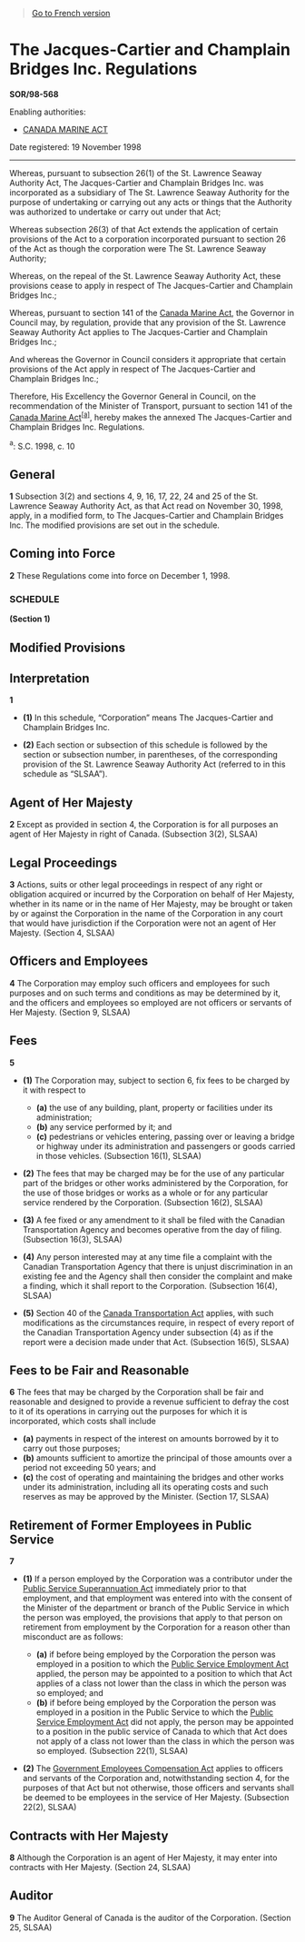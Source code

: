 > [Go to French version](/fr/Règlements/Décrets,%20ordonnances%20et%20règlements%20statutaires/98/568.md)

# The Jacques-Cartier and Champlain Bridges Inc. Regulations

**SOR/98-568**

Enabling authorities: 
- [CANADA MARINE ACT](/en/Acts/Statutes%20of%20Canada/1998/c.%2010.md)

Date registered: 19 November 1998

----------

Whereas, pursuant to subsection 26(1) of the St. Lawrence Seaway Authority Act, The Jacques-Cartier and Champlain Bridges Inc. was incorporated as a subsidiary of The St. Lawrence Seaway Authority for the purpose of undertaking or carrying out any acts or things that the Authority was authorized to undertake or carry out under that Act;

Whereas subsection 26(3) of that Act extends the application of certain provisions of the Act to a corporation incorporated pursuant to section 26 of the Act as though the corporation were The St. Lawrence Seaway Authority;

Whereas, on the repeal of the St. Lawrence Seaway Authority Act, these provisions cease to apply in respect of The Jacques-Cartier and Champlain Bridges Inc.;

Whereas, pursuant to section 141 of the [Canada Marine Act](/en/Acts/Statutes%20of%20Canada/1998/c.%2010.md), the Governor in Council may, by regulation, provide that any provision of the St. Lawrence Seaway Authority Act applies to The Jacques-Cartier and Champlain Bridges Inc.;

And whereas the Governor in Council considers it appropriate that certain provisions of the Act apply in respect of The Jacques-Cartier and Champlain Bridges Inc.;

Therefore, His Excellency the Governor General in Council, on the recommendation of the Minister of Transport, pursuant to section 141 of the [Canada Marine Act](/en/Acts/Statutes%20of%20Canada/1998/c.%2010.md)<sup><a href='#footnotea_e'>[a]</a></sup>, hereby makes the annexed The Jacques-Cartier and Champlain Bridges Inc. Regulations.

<a name='footnotea_e'><sup>a</sup></a>: S.C. 1998, c. 10<br />




## General


**1** Subsection 3(2) and sections 4, 9, 16, 17, 22, 24 and 25 of the St. Lawrence Seaway Authority Act, as that Act read on November 30, 1998, apply, in a modified form, to The Jacques-Cartier and Champlain Bridges Inc. The modified provisions are set out in the schedule.




## Coming into Force


**2** These Regulations come into force on December 1, 1998.




### **SCHEDULE** 
**(Section 1)**



## Modified Provisions




## Interpretation

**1** 

- **(1)** In this schedule, “Corporation” means The Jacques-Cartier and Champlain Bridges Inc.

- **(2)** Each section or subsection of this schedule is followed by the section or subsection number, in parentheses, of the corresponding provision of the St. Lawrence Seaway Authority Act (referred to in this schedule as “SLSAA”).







## Agent of Her Majesty

**2** Except as provided in section 4, the Corporation is for all purposes an agent of Her Majesty in right of Canada. (Subsection 3(2), SLSAA)







## Legal Proceedings

**3** Actions, suits or other legal proceedings in respect of any right or obligation acquired or incurred by the Corporation on behalf of Her Majesty, whether in its name or in the name of Her Majesty, may be brought or taken by or against the Corporation in the name of the Corporation in any court that would have jurisdiction if the Corporation were not an agent of Her Majesty. (Section 4, SLSAA)







## Officers and Employees

**4** The Corporation may employ such officers and employees for such purposes and on such terms and conditions as may be determined by it, and the officers and employees so employed are not officers or servants of Her Majesty. (Section 9, SLSAA)







## Fees

**5** 

- **(1)** The Corporation may, subject to section 6, fix fees to be charged by it with respect to
	- **(a)** the use of any building, plant, property or facilities under its administration;
	- **(b)** any service performed by it; and
	- **(c)** pedestrians or vehicles entering, passing over or leaving a bridge or highway under its administration and passengers or goods carried in those vehicles. (Subsection 16(1), SLSAA)

- **(2)** The fees that may be charged may be for the use of any particular part of the bridges or other works administered by the Corporation, for the use of those bridges or works as a whole or for any particular service rendered by the Corporation. (Subsection 16(2), SLSAA)

- **(3)** A fee fixed or any amendment to it shall be filed with the Canadian Transportation Agency and becomes operative from the day of filing. (Subsection 16(3), SLSAA)

- **(4)** Any person interested may at any time file a complaint with the Canadian Transportation Agency that there is unjust discrimination in an existing fee and the Agency shall then consider the complaint and make a finding, which it shall report to the Corporation. (Subsection 16(4), SLSAA)

- **(5)** Section 40 of the [Canada Transportation Act](/en/Acts/Statutes%20of%20Canada/1996/c.%2010.md) applies, with such modifications as the circumstances require, in respect of every report of the Canadian Transportation Agency under subsection (4) as if the report were a decision made under that Act. (Subsection 16(5), SLSAA)







## Fees to be Fair and Reasonable

**6** The fees that may be charged by the Corporation shall be fair and reasonable and designed to provide a revenue sufficient to defray the cost to it of its operations in carrying out the purposes for which it is incorporated, which costs shall include
- **(a)** payments in respect of the interest on amounts borrowed by it to carry out those purposes;
- **(b)** amounts sufficient to amortize the principal of those amounts over a period not exceeding 50 years; and
- **(c)** the cost of operating and maintaining the bridges and other works under its administration, including all its operating costs and such reserves as may be approved by the Minister. (Section 17, SLSAA)







## Retirement of Former Employees in Public Service

**7** 

- **(1)** If a person employed by the Corporation was a contributor under the [Public Service Superannuation Act](/en/Acts/Revised%20Statutes%20of%20Canada/P/P-36.md) immediately prior to that employment, and that employment was entered into with the consent of the Minister of the department or branch of the Public Service in which the person was employed, the provisions that apply to that person on retirement from employment by the Corporation for a reason other than misconduct are as follows:
	- **(a)** if before being employed by the Corporation the person was employed in a position to which the [Public Service Employment Act](/en/Acts/Statutes%20of%20Canada/2003/c.%2022,%20ss.%2012,%2013%20.md) applied, the person may be appointed to a position to which that Act applies of a class not lower than the class in which the person was so employed; and
	- **(b)** if before being employed by the Corporation the person was employed in a position in the Public Service to which the [Public Service Employment Act](/en/Acts/Statutes%20of%20Canada/2003/c.%2022,%20ss.%2012,%2013%20.md) did not apply, the person may be appointed to a position in the public service of Canada to which that Act does not apply of a class not lower than the class in which the person was so employed. (Subsection 22(1), SLSAA)

- **(2)** The [Government Employees Compensation Act](/en/Acts/Revised%20Statutes%20of%20Canada/G/G-5.md) applies to officers and servants of the Corporation and, notwithstanding section 4, for the purposes of that Act but not otherwise, those officers and servants shall be deemed to be employees in the service of Her Majesty. (Subsection 22(2), SLSAA)







## Contracts with Her Majesty

**8** Although the Corporation is an agent of Her Majesty, it may enter into contracts with Her Majesty. (Section 24, SLSAA)







## Auditor

**9** The Auditor General of Canada is the auditor of the Corporation. (Section 25, SLSAA)







